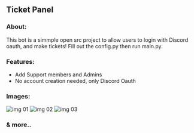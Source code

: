 ## Ticket Panel

### About:
This bot is a simmple open src project to allow users to login with Discord oauth, and make tickets! Fill out the config.py then run main.py.

### Features:
- Add Support members and Admins
- No account creation needed, only Discord Oauth


### Images:

![img 01](https://cdn.upload.systems/uploads/kc4RTBXf.png)
![img 02](https://cdn.upload.systems/uploads/HoJqBgiU.png)
![img 03](https://cdn.upload.systems/uploads/kxbvpXMa.png)
### & more.. 
